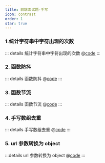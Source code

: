 ```yaml
---
title: 前端面试题-手写
icon: contrast
order: 1
star: true
---
```


### 1.统计字符串中字符出现的次数

::: details 统计字符串中字符出现的次数
@[code](./code/computeString.js)
:::

### 2. 函数防抖

::: details 函数防抖
@[code](./code/debonce.js)
:::

### 3. 函数节流

:::
details 函数节流 @[code](./code/throttle.js)
:::

### 4. 手写数组去重

::: details 手写数组去重
@[code](./code/uniqueArray.js)
:::

### 5. url 参数转换为 object

:::details url 参数转换为 object
@[code](./code/urlToObj.js)
:::
